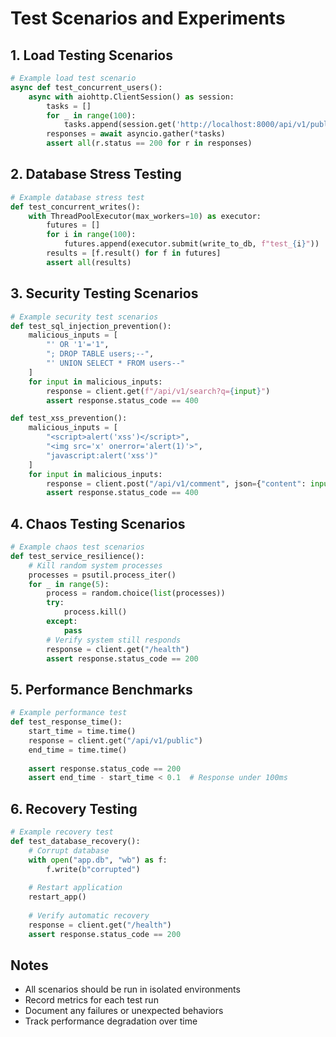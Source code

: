 # Test Scenarios and Experiments

## 1. Load Testing Scenarios
```python
# Example load test scenario
async def test_concurrent_users():
    async with aiohttp.ClientSession() as session:
        tasks = []
        for _ in range(100):
            tasks.append(session.get('http://localhost:8000/api/v1/public'))
        responses = await asyncio.gather(*tasks)
        assert all(r.status == 200 for r in responses)
```

## 2. Database Stress Testing
```python
# Example database stress test
def test_concurrent_writes():
    with ThreadPoolExecutor(max_workers=10) as executor:
        futures = []
        for i in range(100):
            futures.append(executor.submit(write_to_db, f"test_{i}"))
        results = [f.result() for f in futures]
        assert all(results)
```

## 3. Security Testing Scenarios
```python
# Example security test scenarios
def test_sql_injection_prevention():
    malicious_inputs = [
        "' OR '1'='1",
        "; DROP TABLE users;--",
        "' UNION SELECT * FROM users--"
    ]
    for input in malicious_inputs:
        response = client.get(f"/api/v1/search?q={input}")
        assert response.status_code == 400

def test_xss_prevention():
    malicious_inputs = [
        "<script>alert('xss')</script>",
        "<img src='x' onerror='alert(1)'>",
        "javascript:alert('xss')"
    ]
    for input in malicious_inputs:
        response = client.post("/api/v1/comment", json={"content": input})
        assert response.status_code == 400
```

## 4. Chaos Testing Scenarios
```python
# Example chaos test scenarios
def test_service_resilience():
    # Kill random system processes
    processes = psutil.process_iter()
    for _ in range(5):
        process = random.choice(list(processes))
        try:
            process.kill()
        except:
            pass
        # Verify system still responds
        response = client.get("/health")
        assert response.status_code == 200
```

## 5. Performance Benchmarks
```python
# Example performance test
def test_response_time():
    start_time = time.time()
    response = client.get("/api/v1/public")
    end_time = time.time()
    
    assert response.status_code == 200
    assert end_time - start_time < 0.1  # Response under 100ms
```

## 6. Recovery Testing
```python
# Example recovery test
def test_database_recovery():
    # Corrupt database
    with open("app.db", "wb") as f:
        f.write(b"corrupted")
    
    # Restart application
    restart_app()
    
    # Verify automatic recovery
    response = client.get("/health")
    assert response.status_code == 200
```

## Notes
- All scenarios should be run in isolated environments
- Record metrics for each test run
- Document any failures or unexpected behaviors
- Track performance degradation over time 
